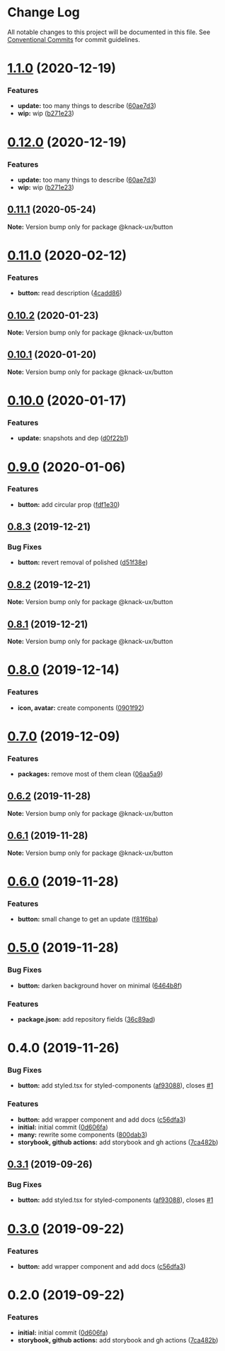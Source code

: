 # Change Log

All notable changes to this project will be documented in this file.
See [Conventional Commits](https://conventionalcommits.org) for commit guidelines.

# [1.1.0](https://github.com/knack-ux/knack-ux/compare/@knack-ux/button@0.11.1...@knack-ux/button@1.1.0) (2020-12-19)


### Features

* **update:** too many things to describe ([60ae7d3](https://github.com/knack-ux/knack-ux/commit/60ae7d3a21f3504a2ed792d08d9b0b4d4a293549))
* **wip:** wip ([b271e23](https://github.com/knack-ux/knack-ux/commit/b271e238a81541a7bb4be59b1b623b39b7277719))





# [0.12.0](https://github.com/knack-ux/knack-ux/compare/@knack-ux/button@0.11.1...@knack-ux/button@0.12.0) (2020-12-19)


### Features

* **update:** too many things to describe ([60ae7d3](https://github.com/knack-ux/knack-ux/commit/60ae7d3a21f3504a2ed792d08d9b0b4d4a293549))
* **wip:** wip ([b271e23](https://github.com/knack-ux/knack-ux/commit/b271e238a81541a7bb4be59b1b623b39b7277719))





## [0.11.1](https://github.com/knack-ux/knack-ux/compare/@knack-ux/button@0.11.0...@knack-ux/button@0.11.1) (2020-05-24)

**Note:** Version bump only for package @knack-ux/button





# [0.11.0](https://github.com/knack-ux/knack-ux/compare/@knack-ux/button@0.10.2...@knack-ux/button@0.11.0) (2020-02-12)


### Features

* **button:** read description ([4cadd86](https://github.com/knack-ux/knack-ux/commit/4cadd8619d7bd8751a721e6145c6b35a61055f4d))





## [0.10.2](https://github.com/knack-ux/knack-ux/compare/@knack-ux/button@0.10.1...@knack-ux/button@0.10.2) (2020-01-23)

**Note:** Version bump only for package @knack-ux/button





## [0.10.1](https://github.com/knack-ux/knack-ux/compare/@knack-ux/button@0.10.0...@knack-ux/button@0.10.1) (2020-01-20)

**Note:** Version bump only for package @knack-ux/button





# [0.10.0](https://github.com/knack-ux/knack-ux/compare/@knack-ux/button@0.9.0...@knack-ux/button@0.10.0) (2020-01-17)


### Features

* **update:** snapshots and dep ([d0f22b1](https://github.com/knack-ux/knack-ux/commit/d0f22b1))





# [0.9.0](https://github.com/knack-ux/knack-ux/compare/@knack-ux/button@0.8.3...@knack-ux/button@0.9.0) (2020-01-06)


### Features

* **button:** add circular prop ([fdf1e30](https://github.com/knack-ux/knack-ux/commit/fdf1e30))





## [0.8.3](https://github.com/knack-ux/knack-ux/compare/@knack-ux/button@0.8.2...@knack-ux/button@0.8.3) (2019-12-21)


### Bug Fixes

* **button:** revert removal of polished ([d51f38e](https://github.com/knack-ux/knack-ux/commit/d51f38e))





## [0.8.2](https://github.com/knack-ux/knack-ux/compare/@knack-ux/button@0.8.1...@knack-ux/button@0.8.2) (2019-12-21)

**Note:** Version bump only for package @knack-ux/button





## [0.8.1](https://github.com/knack-ux/knack-ux/compare/@knack-ux/button@0.8.0...@knack-ux/button@0.8.1) (2019-12-21)

**Note:** Version bump only for package @knack-ux/button





# [0.8.0](https://github.com/knack-ux/knack-ux/compare/@knack-ux/button@0.7.0...@knack-ux/button@0.8.0) (2019-12-14)


### Features

* **icon, avatar:** create components ([0901f92](https://github.com/knack-ux/knack-ux/commit/0901f92))





# [0.7.0](https://github.com/knack-ux/knack-ux/compare/@knack-ux/button@0.6.2...@knack-ux/button@0.7.0) (2019-12-09)


### Features

* **packages:** remove most of them clean ([06aa5a9](https://github.com/knack-ux/knack-ux/commit/06aa5a9))





## [0.6.2](https://github.com/knack-ux/knack-ux/compare/@knack-ux/button@0.6.1...@knack-ux/button@0.6.2) (2019-11-28)

**Note:** Version bump only for package @knack-ux/button





## [0.6.1](https://github.com/knack-ux/knack-ux/compare/@knack-ux/button@0.6.0...@knack-ux/button@0.6.1) (2019-11-28)

**Note:** Version bump only for package @knack-ux/button





# [0.6.0](https://github.com/knack-ux/knack-ux/compare/@knack-ux/button@0.5.0...@knack-ux/button@0.6.0) (2019-11-28)


### Features

* **button:** small change to get an update ([f81f6ba](https://github.com/knack-ux/knack-ux/commit/f81f6ba))





# [0.5.0](https://github.com/knack-ux/knack-ux/compare/@knack-ux/button@0.4.0...@knack-ux/button@0.5.0) (2019-11-28)


### Bug Fixes

* **button:** darken background hover on minimal ([6464b8f](https://github.com/knack-ux/knack-ux/commit/6464b8f))


### Features

* **package.json:** add repository fields ([36c89ad](https://github.com/knack-ux/knack-ux/commit/36c89ad))





# 0.4.0 (2019-11-26)


### Bug Fixes

* **button:** add styled.tsx for styled-components ([af93088](https://github.com/chrispcode/knack/commit/af93088)), closes [#1](https://github.com/chrispcode/knack/issues/1)


### Features

* **button:** add wrapper component and add docs ([c56dfa3](https://github.com/chrispcode/knack/commit/c56dfa3))
* **initial:** initial commit ([0d606fa](https://github.com/chrispcode/knack/commit/0d606fa))
* **many:** rewrite some components ([800dab3](https://github.com/chrispcode/knack/commit/800dab3))
* **storybook, github actions:** add storybook and gh actions ([7ca482b](https://github.com/chrispcode/knack/commit/7ca482b))





## [0.3.1](https://github.com/chrispcode/knack/compare/@knack-ux/button@0.3.0...@knack-ux/button@0.3.1) (2019-09-26)


### Bug Fixes

* **button:** add styled.tsx for styled-components ([af93088](https://github.com/chrispcode/knack/commit/af93088)), closes [#1](https://github.com/chrispcode/knack/issues/1)





# [0.3.0](https://github.com/chrispcode/knack/compare/@knack-ux/button@0.2.0...@knack-ux/button@0.3.0) (2019-09-22)


### Features

* **button:** add wrapper component and add docs ([c56dfa3](https://github.com/chrispcode/knack/commit/c56dfa3))





# 0.2.0 (2019-09-22)


### Features

* **initial:** initial commit ([0d606fa](https://github.com/chrispcode/knack/commit/0d606fa))
* **storybook, github actions:** add storybook and gh actions ([7ca482b](https://github.com/chrispcode/knack/commit/7ca482b))

